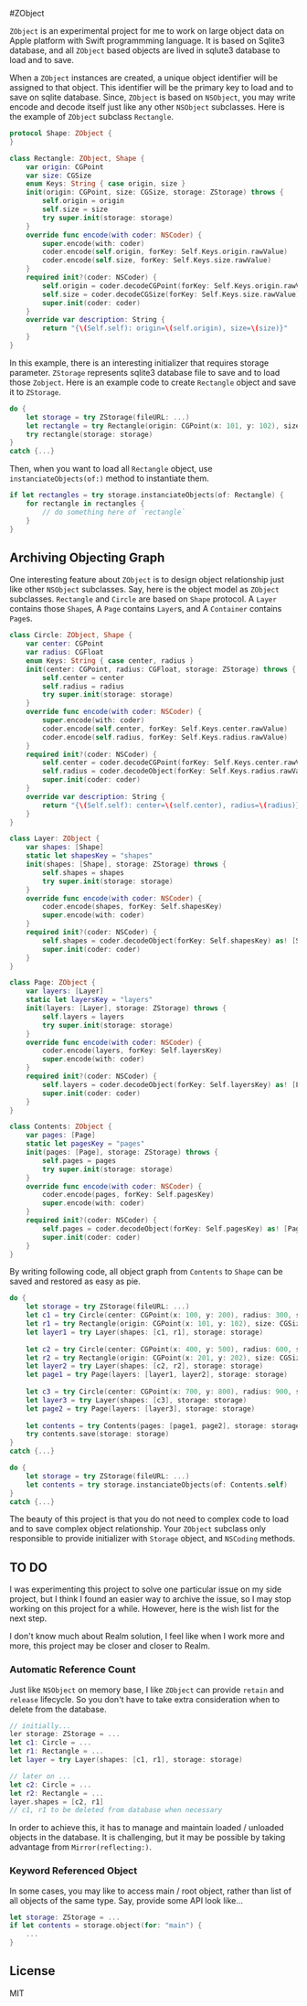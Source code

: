 #ZObject

`ZObject` is an experimental project for me to work on large object data on Apple platform with Swift programmming language.  It is based on Sqlite3 database, and all `ZObject` based objects are lived in sqlute3 database to load and to save.

When a `ZObject` instances are created, a unique object identifier will be assigned to that object.  This identifier will be the primary key to load and to save on sqlite database.  Since, `ZObject` is based on `NSObject`, you may write encode and decode itself just like  any other `NSObject` subclasses.  Here is the example of `ZObject` subclass `Rectangle`.


```.swift
protocol Shape: ZObject {
}

class Rectangle: ZObject, Shape {
	var origin: CGPoint
	var size: CGSize
	enum Keys: String { case origin, size }
	init(origin: CGPoint, size: CGSize, storage: ZStorage) throws {
		self.origin = origin
		self.size = size
		try super.init(storage: storage)
	}
	override func encode(with coder: NSCoder) {
		super.encode(with: coder)
		coder.encode(self.origin, forKey: Self.Keys.origin.rawValue)
		coder.encode(self.size, forKey: Self.Keys.size.rawValue)
	}
	required init?(coder: NSCoder) {
		self.origin = coder.decodeCGPoint(forKey: Self.Keys.origin.rawValue)
		self.size = coder.decodeCGSize(forKey: Self.Keys.size.rawValue)
		super.init(coder: coder)
	}
	override var description: String {
		return "{\(Self.self): origin=\(self.origin), size=\(size)}"
	}
}
```

In this example, there is an interesting initializer that requires storage parameter.  `ZStorage` represents sqlite3 database file to save and to load those `Zobject`.  Here is an example code to create `Rectangle` object and save it to `ZStorage`.

```.swift
do {
    let storage = try ZStorage(fileURL: ...)
    let rectangle = try Rectangle(origin: CGPoint(x: 101, y: 102), size: CGSize(width: 103, height: 104), storage: storage)
    try rectangle(storage: storage)
}
catch {...}
```

Then, when you want to load all `Rectangle` object, use `instanciateObjects(of:)` method to instantiate them.

```.swift
if let rectangles = try storage.instanciateObjects(of: Rectangle) {
	for rectangle in rectangles {
		// do something here of `rectangle`
	}
}
```

## Archiving Objecting Graph

One interesting feature about `ZObject` is to design object relationship just like other `NSObject` subclasses.  Say, here is the object model as `ZObject` subclasses.  `Rectangle` and `Circle` are based on `Shape` protocol. A `Layer` contains those `Shape`s, A `Page` contains `Layer`s, and A `Container` contains `Page`s.

```.swift
class Circle: ZObject, Shape {
	var center: CGPoint
	var radius: CGFloat
	enum Keys: String { case center, radius }
	init(center: CGPoint, radius: CGFloat, storage: ZStorage) throws {
		self.center = center
		self.radius = radius
		try super.init(storage: storage)
	}
	override func encode(with coder: NSCoder) {
		super.encode(with: coder)
		coder.encode(self.center, forKey: Self.Keys.center.rawValue)
		coder.encode(self.radius, forKey: Self.Keys.radius.rawValue)
	}
	required init?(coder: NSCoder) {
		self.center = coder.decodeCGPoint(forKey: Self.Keys.center.rawValue)
		self.radius = coder.decodeObject(forKey: Self.Keys.radius.rawValue) as! CGFloat
		super.init(coder: coder)
	}
	override var description: String {
		return "{\(Self.self): center=\(self.center), radius=\(radius)}"
	}
}

class Layer: ZObject {
	var shapes: [Shape]
	static let shapesKey = "shapes"
	init(shapes: [Shape], storage: ZStorage) throws {
		self.shapes = shapes
		try super.init(storage: storage)
	}
	override func encode(with coder: NSCoder) {
		coder.encode(shapes, forKey: Self.shapesKey)
		super.encode(with: coder)
	}
	required init?(coder: NSCoder) {
		self.shapes = coder.decodeObject(forKey: Self.shapesKey) as! [Shape]
		super.init(coder: coder)
	}
}

class Page: ZObject {
	var layers: [Layer]
	static let layersKey = "layers"
	init(layers: [Layer], storage: ZStorage) throws {
		self.layers = layers
		try super.init(storage: storage)
	}
	override func encode(with coder: NSCoder) {
		coder.encode(layers, forKey: Self.layersKey)
		super.encode(with: coder)
	}
	required init?(coder: NSCoder) {
		self.layers = coder.decodeObject(forKey: Self.layersKey) as! [Layer]
		super.init(coder: coder)
	}
}

class Contents: ZObject {
	var pages: [Page]
	static let pagesKey = "pages"
	init(pages: [Page], storage: ZStorage) throws {
		self.pages = pages
		try super.init(storage: storage)
	}
	override func encode(with coder: NSCoder) {
		coder.encode(pages, forKey: Self.pagesKey)
		super.encode(with: coder)
	}
	required init?(coder: NSCoder) {
		self.pages = coder.decodeObject(forKey: Self.pagesKey) as! [Page]
		super.init(coder: coder)
	}
}
```

By writing following code, all object graph from `Contents` to `Shape` can be saved and restored as easy as pie.

```.swift
do {
    let storage = try ZStorage(fileURL: ...)
    let c1 = try Circle(center: CGPoint(x: 100, y: 200), radius: 300, storage: storage)
    let r1 = try Rectangle(origin: CGPoint(x: 101, y: 102), size: CGSize(width: 103, height: 104), storage: storage)
    let layer1 = try Layer(shapes: [c1, r1], storage: storage)
    
    let c2 = try Circle(center: CGPoint(x: 400, y: 500), radius: 600, storage: storage)
    let r2 = try Rectangle(origin: CGPoint(x: 201, y: 202), size: CGSize(width: 203, height: 204), storage: storage)
    let layer2 = try Layer(shapes: [c2, r2], storage: storage)
    let page1 = try Page(layers: [layer1, layer2], storage: storage)
    
    let c3 = try Circle(center: CGPoint(x: 700, y: 800), radius: 900, storage: storage)
    let layer3 = try Layer(shapes: [c3], storage: storage)
    let page2 = try Page(layers: [layer3], storage: storage)
    
    let contents = try Contents(pages: [page1, page2], storage: storage)
    try contents.save(storage: storage)
}
catch {...}
```

```.swift
do {
    let storage = try ZStorage(fileURL: ...)
    let contents = try storage.instanciateObjects(of: Contents.self)
}
catch {...}
```

The beauty of this project is that you do not need to complex code to load and to save complex object relationship.  Your `ZObject` subclass only responsible to provide initializer with `Storage` object, and `NSCoding` methods.


## TO DO

I was experimenting this project to solve one particular issue on my side project, but I think I found an easier way to archive the issue, so I may stop working on this project for a while.  However, here is the wish list for the next step.

I don't know much about Realm solution, I feel like when I work more and more, this project may be closer and closer to Realm.

### Automatic Reference Count

Just like `NSObject` on memory base, I like `ZObject` can provide `retain` and `release` lifecycle.  So you don't have to take extra consideration when to delete from the database.

```.swift
// initially...
ler storage: ZStorage = ...
let c1: Circle = ...
let r1: Rectangle = ...
let layer = try Layer(shapes: [c1, r1], storage: storage)

// later on ...
let c2: Circle = ...
let r2: Rectangle = ...
layer.shapes = [c2, r1]
// c1, r1 to be deleted from database when necessary
```
In order to achieve this, it has to manage and maintain loaded / unloaded objects in the database.  It is challenging, but it may be possible by taking advantage from `Mirror(reflecting:)`.

### Keyword Referenced Object

In some cases, you may like to access main / root object, rather than list of all objects of the same type.  Say, provide some API look like...

```.swift
let storage: ZStorage = ...
if let contents = storage.object(for: "main") {
	...
}
``` 

## License

MIT

